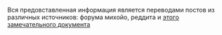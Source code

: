Вся предовставленная информация является переводами постов из различных источников: форума михойо, реддита и [этого замечательного документа](https://docs.google.com/spreadsheets/d/1s0G2SDIOp9WB7NRn3ABoRgsS_Qjid46g1-BswFrbTFY/htmlview?usp=sharing&pru=AAABdQDyEKI*ZXKSdQgdxmtubI0uHPhnqA#)